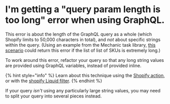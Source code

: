 # I'm getting a "query param length is too long" error when using GraphQL.

This error is about the length of the GraphQL query as a whole (which Shopify limits to 50,000 characters in total), and _not_ about specific strings within the query. (Using an example from the Mechanic task library, [this scenario](https://github.com/lightward/mechanic-tasks/blob/fc08062fb1b861c95f4244c1c12f231646770700/docs/sync-inventory-for-shared-skus/script.liquid#L17-L44) could return this error if the list of list of SKUs is extremely long.)

To work around this error, refactor your query so that any long string values are provided using GraphQL variables, instead of provided inline.

{% hint style="info" %}
Learn about this technique using the [Shopify action](../core/actions/shopify.md#graphql-with-variables), or with the [shopify Liquid filter](../platform/liquid/filters/#shopify).
{% endhint %}

If your query _isn't_ using any particularly large string values, you may need to split your query into several pieces instead.
